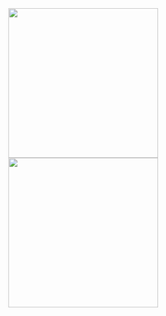 <img src="https://github.com/pedromonteverde/Dogs/assets/8873973/583f9e90-c63d-4eee-b7ba-77f7fc5b9a9c" width="300"/>
<img src="https://github.com/pedromonteverde/Dogs/assets/8873973/04d6fac5-0351-4622-8850-a2420fb0cdb0" width="300"/>
